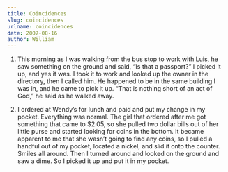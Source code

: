 ```yaml
---
title: Coincidences
slug: coincidences
urlname: coincidences
date: 2007-08-16
author: William
---
```

1.  This morning as I was walking from the bus stop to work with Luis, he saw
something on the ground and said, &ldquo;Is that a passport?&rdquo; I picked it
up, and yes it was. I took it to work and looked up the owner in the directory,
then I called him. He happened to be in the same building I was in, and he came
to pick it up. &ldquo;That is nothing short of an act of God,&rdquo; he said as
he walked away.

2.  I ordered at Wendy&#x02bc;s for lunch and paid and put my change in my
pocket. Everything was normal. The girl that ordered after me got something that
came to $2.05, so she pulled two dollar bills out of her little purse and
started looking for coins in the bottom. It became apparent to me that she
wasn&#x02bc;t going to find any coins, so I pulled a handful out of my pocket,
located a nickel, and slid it onto the counter. Smiles all around. Then I turned
around and looked on the ground and saw a dime. So I picked it up and put it in
my pocket.
